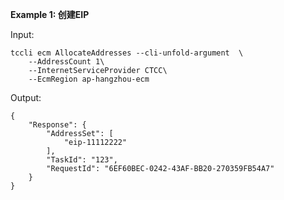 **Example 1: 创建EIP**



Input: 

```
tccli ecm AllocateAddresses --cli-unfold-argument  \
    --AddressCount 1\
    --InternetServiceProvider CTCC\
    --EcmRegion ap-hangzhou-ecm
```

Output: 
```
{
    "Response": {
        "AddressSet": [
            "eip-11112222"
        ],
        "TaskId": "123",
        "RequestId": "6EF60BEC-0242-43AF-BB20-270359FB54A7"
    }
}
```

